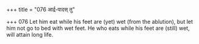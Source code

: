 +++
title = "076 आर्द्र-पादस् तु"

+++
076	Let him eat while his feet are (yet) wet (from the ablution), but let him not go to bed with wet feet. He who eats while his feet are (still) wet, will attain long life.